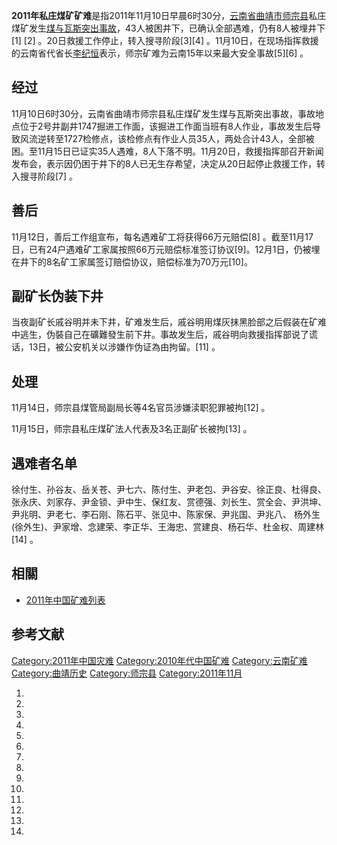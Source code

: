 **2011年私庄煤矿矿难**是指2011年11月10日早晨6时30分，[云南省](../Page/云南省.md "wikilink")[曲靖市](../Page/曲靖市.md "wikilink")[师宗县](../Page/师宗县.md "wikilink")私庄煤矿发生[煤与瓦斯突出事故](https://zh.wikipedia.org/wiki/煤与瓦斯突出 "wikilink")，43人被困井下，已确认全部遇难，仍有8人被埋井下\[1\] \[2\] 。20日救援工作停止，转入搜寻阶段\[3\]\[4\] 。11月10日，在现场指挥救援的云南省代省长[李纪恒](../Page/李纪恒.md "wikilink")表示，师宗矿难为云南15年以来最大安全事故\[5\]\[6\] 。

## 经过

11月10日6时30分，云南省曲靖市师宗县私庄煤矿发生煤与瓦斯突出事故，事故地点位于2号井副井1747掘进工作面，该掘进工作面当班有8人作业，事故发生后导致风流逆转至1727检修点，该检修点有作业人员35人，两处合计43人，全部被困。至11月15日已证实35人遇难，8人下落不明。11月20日，救援指挥部召开新闻发布会，表示因仍困于井下的8人已无生存希望，决定从20日起停止救援工作，转入搜寻阶段\[7\] 。

## 善后

11月12日，善后工作组宣布，每名遇难矿工将获得66万元赔偿\[8\] 。截至11月17日，已有24户遇难矿工家属按照66万元赔偿标准签订协议\[9\]。12月1日，仍被埋在井下的8名矿工家属签订赔偿协议，赔偿标准为70万元\[10\]。

## 副矿长伪装下井

当夜副矿长戚谷明并未下井，矿难发生后，戚谷明用煤灰抹黑脸部之后假装在矿难中逃生，伪裝自己在礦難發生前下井。事故发生后，戚谷明向救援指挥部说了谎话，13日，被公安机关以涉嫌作伪证為由拘留。\[11\] 。

## 处理

11月14日，师宗县煤管局副局长等4名官员涉嫌渎职犯罪被拘\[12\] 。

11月15日，师宗县私庄煤矿法人代表及3名正副矿长被拘\[13\] 。

## 遇难者名单

徐付生、孙谷友、岳关苍、尹七六、陈付生、尹老包、尹谷安、徐正良、杜得良、张永庆、刘家存、尹金锁、尹中生、保红友、赏德强、刘长生、赏全会、尹洪坤、尹兆明、尹老七、李石刚、陈石平、张见中、陈家保、尹兆国、尹兆八、 杨外生(徐外生)、尹家增、念建荣、李正华、王海忠、赏建良、杨石华、杜金权、周建林\[14\] 。

## 相關

  - [2011年中国矿难列表](../Page/2011年中国矿难列表.md "wikilink")

## 参考文献

[Category:2011年中国灾难](https://zh.wikipedia.org/wiki/Category:2011年中国灾难 "wikilink") [Category:2010年代中国矿难](https://zh.wikipedia.org/wiki/Category:2010年代中国矿难 "wikilink") [Category:云南矿难](https://zh.wikipedia.org/wiki/Category:云南矿难 "wikilink") [Category:曲靖历史](https://zh.wikipedia.org/wiki/Category:曲靖历史 "wikilink") [Category:师宗县](https://zh.wikipedia.org/wiki/Category:师宗县 "wikilink") [Category:2011年11月](https://zh.wikipedia.org/wiki/Category:2011年11月 "wikilink")

1.

2.

3.

4.

5.

6.

7.
8.

9.

10.

11.

12.

13.

14.